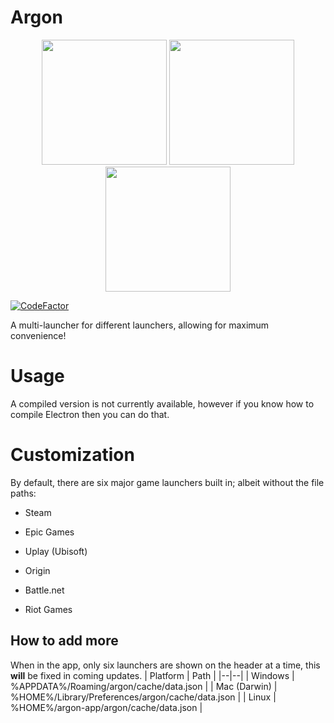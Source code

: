
# Argon

<p align="center">
  <img src="https://forthebadge.com/images/featured/featured-built-with-love.svg" width="200">
  <img src="https://forthebadge.com/images/badges/works-on-my-machine.svg" width="200">
  <img src="https://forthebadge.com/images/badges/0-percent-optimized.svg" width="200">
</p>

[![CodeFactor](https://www.codefactor.io/repository/github/znotchill/argon/badge)](https://www.codefactor.io/repository/github/znotchill/argon)

A multi-launcher for different launchers, allowing for maximum convenience!

# Usage

A compiled version is not currently available, however if you know how to compile Electron then you can do that.

# Customization

By default, there are six major game launchers built in; albeit without the file paths:

- Steam

- Epic Games

- Uplay (Ubisoft)

- Origin

- Battle.net

- Riot Games

## How to add more

When in the app, only six launchers are shown on the header at a time, this **will** be fixed in coming updates.
| Platform | Path |
|--|--|
| Windows | %APPDATA%/Roaming/argon/cache/data.json |
| Mac (Darwin) | %HOME%/Library/Preferences/argon/cache/data.json |
| Linux | %HOME%/argon-app/argon/cache/data.json |

